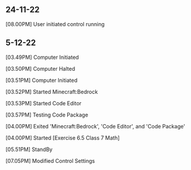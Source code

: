 ## 24-11-22
[08.00PM] User initiated control
running
## 5-12-22
[03.49PM] Computer Initiated

[03.50PM] Computer Halted

[03.51PM] Computer Initiated

[03.52PM] Started Minecraft:Bedrock

[03.53PM] Started Code Editor

[03.57PM] Testing Code Package

[04.00PM] Exited 'Minecraft:Bedrock', 'Code Editor', and 'Code Package'

[04.00PM] Started [Exercise 6.5 Class 7 Math]

[05.51PM] StandBy

[07.05PM] Modified Control Settings
